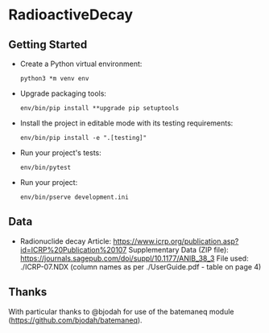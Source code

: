 # RadioactiveDecay

## Getting Started

* Create a Python virtual environment:

    ```python3 *m venv env```

* Upgrade packaging tools:

    ```env/bin/pip install **upgrade pip setuptools```

* Install the project in editable mode with its testing requirements:

    ```env/bin/pip install -e ".[testing]"```

* Run your project's tests:

    ```env/bin/pytest```

* Run your project:

    ```env/bin/pserve development.ini```

## Data
* Radionuclide decay
Article: https://www.icrp.org/publication.asp?id=ICRP%20Publication%20107
Supplementary Data (ZIP file): https://journals.sagepub.com/doi/suppl/10.1177/ANIB_38_3
File used: ./ICRP-07.NDX (column names as per ./UserGuide.pdf - table on page 4)

## Thanks
With particular thanks to @bjodah for use of the batemaneq module (https://github.com/bjodah/batemaneq).
